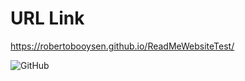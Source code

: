 # URL Link
<https://robertobooysen.github.io/ReadMeWebsiteTest/>

![GitHub](https://github.com/Nikita-Davids/WebPage/assets/101563505/645c7ce4-d1e7-467c-a9ff-c19775868db1)
